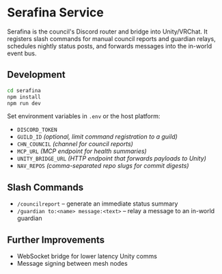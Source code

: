 # Serafina Service

Serafina is the council's Discord router and bridge into Unity/VRChat. It registers slash commands for manual council reports and guardian relays, schedules nightly status posts, and forwards messages into the in-world event bus.

## Development

```bash
cd serafina
npm install
npm run dev
```

Set environment variables in `.env` or the host platform:

- `DISCORD_TOKEN`
- `GUILD_ID` *(optional, limit command registration to a guild)*
- `CHN_COUNCIL` *(channel for council reports)*
- `MCP_URL` *(MCP endpoint for health summaries)*
- `UNITY_BRIDGE_URL` *(HTTP endpoint that forwards payloads to Unity)*
- `NAV_REPOS` *(comma-separated repo slugs for commit digests)*

## Slash Commands
- `/councilreport` – generate an immediate status summary
- `/guardian to:<name> message:<text>` – relay a message to an in-world guardian

## Further Improvements
- WebSocket bridge for lower latency Unity comms
- Message signing between mesh nodes
